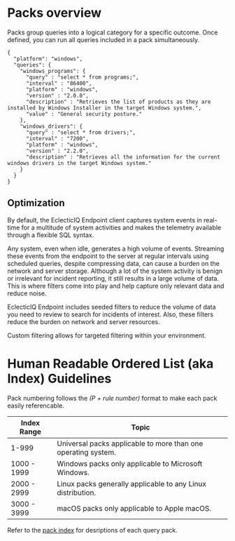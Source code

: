 # Packs overview
Packs group queries into a logical category for a specific outcome. Once defined, you can run all queries included in a pack simultaneously.

```
{
  "platform": "windows", 
  "queries": {
    "windows_programs": {
      "query" : "select * from programs;",
      "interval" : "86400",
      "platform" : "windows",
      "version" : "2.0.0",
      "description" : "Retrieves the list of products as they are installed by Windows Installer in the target Windows system.",
      "value" : "General security posture."
    },
    "windows_drivers": {
      "query" : "select * from drivers;",
      "interval" : "7200",
      "platform" : "windows",
      "version" : "2.2.0",
      "description" : "Retrieves all the information for the current windows drivers in the target Windows system."
    }
  }
}
```

## Optimization
By default, the EclecticIQ Endpoint client captures system events in real-time for a multitude of system activities and makes the telemetry available through a flexible SQL syntax.

Any system, even when idle, generates a high volume of events. Streaming these events from the endpoint to the server at regular intervals using scheduled queries, despite compressing data, can cause a burden on the network and server storage. Although a lot of the system activity is benign or irrelevant for incident reporting, it still results in a large volume of data. This is where filters come into play and help capture only relevant data and reduce noise.

EclecticIQ Endpoint includes seeded filters to reduce the volume of data you need to review to search for incidents of interest. Also, these filters reduce the burden on network and server resources.

Custom filtering allows for targeted filtering within your environment.

# Human Readable Ordered List (aka Index) Guidelines
Pack numbering follows the *(P + rule number)* format to make each pack easily referencable.

| Index Range | Topic |
| ----------- | ----- |
| 1-999 | Universal packs applicable to more than one operating system. |
| 1000 - 1999 | Windows packs only applicable to Microsoft Windows. |
| 2000 - 2999 | Linux packs generally applicable to any Linux distribution. |
| 3000 - 3999 | macOS packs only applicable to Apple macOS. |

Refer to the [pack index](pack_index.md) for desriptions of each query pack.